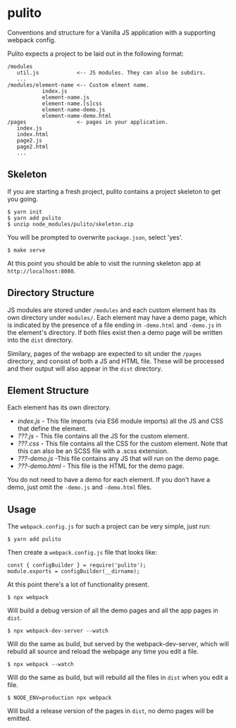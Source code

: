 # pulito

Conventions and structure for a Vanilla JS application with a supporting webpack config.

Pulito expects a project to be laid out in the following format:

    /modules
       util.js            <-- JS modules. They can also be subdirs.
       ...
    /modules/element-name <-- Custom elment name.
               index.js
               element-name.js
               element-name.[s]css
               element-name-demo.js
               element-name-demo.html
    /pages                <- pages in your application.
       index.js
       index.html
       page2.js
       page2.html
       ...

Skeleton
--------

If you are starting a fresh project, pulito contains a project skeleton
to get you going.

    $ yarn init
    $ yarn add pulito
    $ unzip node_modules/pulito/skeleton.zip

You will be prompted to overwrite `package.json`, select 'yes'.

    $ make serve

At this point you should be able to visit the running skeleton
app at `http://localhost:8080`.

Directory Structure
-------------------

JS modules are stored under `/modules` and each custom element has its own
directory under `modules/`. Each element may have a demo page, which is
indicated by the presence of a file ending in `-demo.html` and `-demo.js` in
the element's directory. If both files exist then a demo page will be written
into the `dist` directory.

Similary, pages of the webapp are expected to sit under the `/pages`
directory, and consist of both a JS and HTML file. These will be processed and
their output will also appear in the `dist` directory.

Element Structure
-----------------

Each element has its own directory.

* *index.js* - This file imports (via ES6 module imports) all the JS and CSS that define the element.
* *???.js* - This file contains all the JS for the custom element.
* *???.css* - This file contains all the CSS for the custom element. Note that this can also be an SCSS file with a .scss extension.
* *???-demo.js* -This file contains any JS that will run on the demo page.
* *???-demo.html* - This file is the HTML for the demo page.

You do not need to have a demo for each element. If you don't have
a demo, just omit the `-demo.js` and `-demo.html` files.

Usage
-----

The `webpack.config.js` for such a project can be very simple, just run:

    $ yarn add pulito

Then create a `webpack.config.js` file that looks like:

    const { configBuilder } = require('pulito');
    module.exports = configBuilder(__dirname);

At this point there's a lot of functionality present.

    $ npx webpack

Will build a debug version of all the demo pages and all the app pages
in `dist`.

    $ npx webpack-dev-server --watch

Will do the same as build, but served by the webpack-dev-server, which
will rebuild all source and reload the webpage any time you edit a file.

    $ npx webpack --watch

Will do the same as build, but will rebuild all the files in `dist`
when you edit a file.

    $ NODE_ENV=production npx webpack

Will build a release version of the pages in `dist`, no demo pages will be
emitted.
